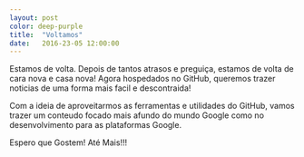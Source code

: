 ```yaml
---
layout: post
color: deep-purple
title:  "Voltamos"
date:   2016-23-05 12:00:00
---
```

Estamos de volta. Depois de tantos atrasos e preguiça, estamos de volta de cara nova e casa nova! Agora hospedados no GitHub, queremos trazer noticias de uma forma mais facil e descontraida!

Com a ideia de aproveitarmos as ferramentas e utilidades do GitHub, vamos trazer um conteudo focado mais afundo do mundo Google como no desenvolvimento para as plataformas Google.

Espero que Gostem! Até Mais!!!
